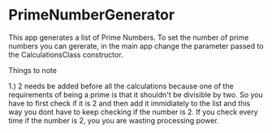 # PrimeNumberGenerator
This app generates a list of Prime Numbers.
To set the number of prime numbers you can gererate, in the main app change the parameter passed to the CalculationsClass constructor. 

Things to note



1.) 2 needs be added before all the calculations because one of the requirements of being a prime is that it shouldn't be divisible by two. So you have to first 
check if it is 2 and then add it immidiately to the list and this way you dont have to keep checking if the number is 2. If you check every time if the number is 2, you
you are wasting processing power. 

